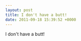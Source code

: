 ```yaml
---
layout: post
title: I don't have a butt!
date: 2011-09-18 15:39:52 +0000
---
```


I don't have a butt!

